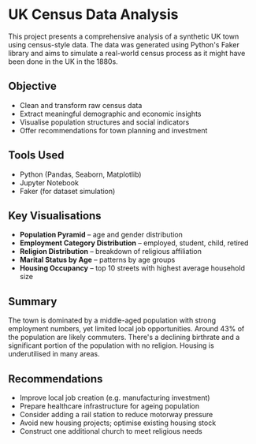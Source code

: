 # UK Census Data Analysis 

This project presents a comprehensive analysis of a synthetic UK town using census-style data. The data was generated using Python's Faker library and aims to simulate a real-world census process as it might have been done in the UK in the 1880s.

##  Objective

- Clean and transform raw census data
- Extract meaningful demographic and economic insights
- Visualise population structures and social indicators
- Offer recommendations for town planning and investment

## Tools Used

- Python (Pandas, Seaborn, Matplotlib)
- Jupyter Notebook
- Faker (for dataset simulation)

## Key Visualisations

- **Population Pyramid** – age and gender distribution
- **Employment Category Distribution** – employed, student, child, retired
- **Religion Distribution** – breakdown of religious affiliation
- **Marital Status by Age** – patterns by age groups
- **Housing Occupancy** – top 10 streets with highest average household size

## Summary

The town is dominated by a middle-aged population with strong employment numbers, yet limited local job opportunities. Around 43% of the population are likely commuters. There's a declining birthrate and a significant portion of the population with no religion. Housing is underutilised in many areas.

## Recommendations

- Improve local job creation (e.g. manufacturing investment)
- Prepare healthcare infrastructure for ageing population
- Consider adding a rail station to reduce motorway pressure
- Avoid new housing projects; optimise existing housing stock
- Construct one additional church to meet religious needs
  
